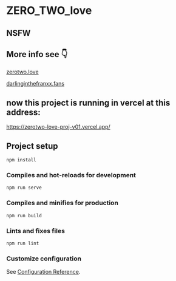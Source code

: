 # ZERO_TWO_love
## NSFW

## More info see 👇
[zerotwo.love](http://www.zerotwo.love "请右键在新窗口打开")

[darlinginthefranxx.fans](http://www.darlinginthefranxx.fans "请右键在新窗口打开")


## now this project is running in vercel at this address:
https://zerotwo-love-proj-v01.vercel.app/

## Project setup
```
npm install
```

### Compiles and hot-reloads for development
```
npm run serve
```

### Compiles and minifies for production
```
npm run build
```

### Lints and fixes files
```
npm run lint
```

### Customize configuration
See [Configuration Reference](https://cli.vuejs.org/config/).
